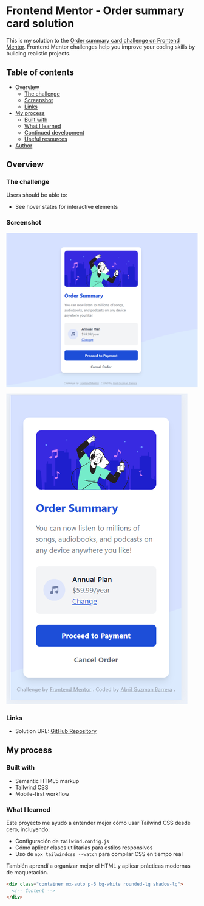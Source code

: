 # Frontend Mentor - Order summary card solution

This is my solution to the [Order summary card challenge on Frontend Mentor](https://www.frontendmentor.io/challenges/order-summary-component-QlPmajDUj). Frontend Mentor challenges help you improve your coding skills by building realistic projects.

## Table of contents

- [Overview](#overview)
  - [The challenge](#the-challenge)
  - [Screenshot](#screenshot)
  - [Links](#links)
- [My process](#my-process)
  - [Built with](#built-with)
  - [What I learned](#what-i-learned)
  - [Continued development](#continued-development)
  - [Useful resources](#useful-resources)
- [Author](#author)

## Overview

### The challenge

Users should be able to:

- See hover states for interactive elements

### Screenshot

![Screenshot of my solution](./images/Captura%20de%20pantalla%202025-07-20%20171907.png)

![Screenshot](./images/Captura%20de%20pantalla%202025-07-20%20172202.png)

### Links

- Solution URL: [GitHub Repository](https://github.com/tu-usuario/order-summary-card)


## My process

### Built with

- Semantic HTML5 markup
- Tailwind CSS
- Mobile-first workflow

### What I learned

Este proyecto me ayudó a entender mejor cómo usar Tailwind CSS desde cero, incluyendo:

- Configuración de `tailwind.config.js`
- Cómo aplicar clases utilitarias para estilos responsivos
- Uso de `npx tailwindcss --watch` para compilar CSS en tiempo real

También aprendí a organizar mejor el HTML y aplicar prácticas modernas de maquetación.

```html
<div class="container mx-auto p-6 bg-white rounded-lg shadow-lg">
  <!-- Content -->
</div>
